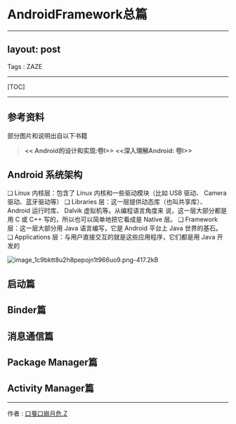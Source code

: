 # AndroidFramework总篇

---
layout: post
---

Tags : ZAZE

---
[TOC]

---

## 参考资料

部分图片和说明出自以下书籍

> **<< Android的设计和实现:卷I>>**
> **<<深入理解Android: 卷I>>**


## Android 系统架构

❑ Linux 内核层：包含了 Linux 内核和一些驱动模块（比如 USB 驱动、 Camera 驱动、蓝牙驱动等）
❑ Libraries 层：这一层提供动态库（也叫共享库）、 Android 运行时库、 Dalvik 虚拟机等。从编程语言角度来
说，这一层大部分都是用 C 或 C++ 写的，所以也可以简单地把它看成是 Native 层。
❑ Framework 层：这一层大部分用 Java 语言编写，它是 Android 平台上 Java 世界的基石。
❑ Applications 层：与用户直接交互的就是这些应用程序，它们都是用 Java 开发的

![image_1c9bktt8u2h8pepojn1t966uo9.png-417.2kB][img_1_Android 系统架构图]

## 启动篇

## Binder篇

## 消息通信篇

## Package Manager篇

## Activity Manager篇




------
作者 : [口戛口崩月危.Z][author]

[author]: https://zaze359.github.io
[img_1_Android 系统架构图]:
http://static.zybuluo.com/zaze/pexn0x9kdfj7afw4mqljnhhc/image_1c9bktt8u2h8pepojn1t966uo9.png
[link_1_深入理解Android]:
https://baike.baidu.com/item/%E6%B7%B1%E5%85%A5%E7%90%86%E8%A7%A3Android/3333024?fr=aladdin 